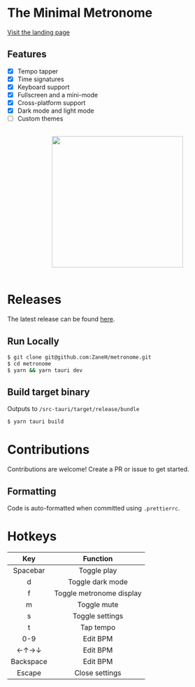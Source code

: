 # The Minimal Metronome

[Visit the landing page](https://metronome-www.vercel.app)

## Features

- [x] Tempo tapper
- [x] Time signatures
- [x] Keyboard support
- [x] Fullscreen and a mini-mode
- [x] Cross-platform support
- [x] Dark mode and light mode
- [ ] Custom themes

<br />

<div align="center"><img height="300px" src="https://i.imgur.com/fYn7lqM.png" /></div>

<br />

# Releases

The latest release can be found [here](https://github.com/ZaneH/metronome/releases).

## Run Locally

```bash
$ git clone git@github.com:ZaneH/metronome.git
$ cd metronome
$ yarn && yarn tauri dev
```

## Build target binary

Outputs to `/src-tauri/target/release/bundle`

```bash
$ yarn tauri build
```

# Contributions

Contributions are welcome! Create a PR or issue to get started.

## Formatting

Code is auto-formatted when committed using `.prettierrc`.

# Hotkeys

|  **Key**  |       **Function**       |
| :-------: | :----------------------: |
| Spacebar  |       Toggle play        |
|     d     |     Toggle dark mode     |
|     f     | Toggle metronome display |
|     m     |       Toggle mute        |
|     s     |     Toggle settings      |
|     t     |        Tap tempo         |
|    0-9    |         Edit BPM         |
|   ←↑→↓    |         Edit BPM         |
| Backspace |         Edit BPM         |
|  Escape   |      Close settings      |
